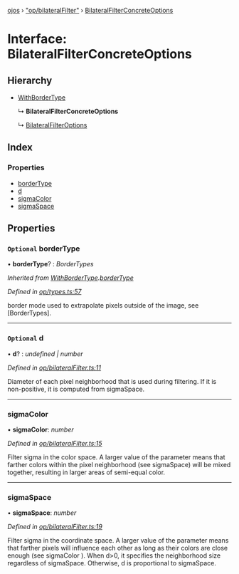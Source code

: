 [ojos](../README.md) › ["op/bilateralFilter"](../modules/_op_bilateralfilter_.md) › [BilateralFilterConcreteOptions](_op_bilateralfilter_.bilateralfilterconcreteoptions.md)

# Interface: BilateralFilterConcreteOptions

## Hierarchy

* [WithBorderType](_op_types_.withbordertype.md)

  ↳ **BilateralFilterConcreteOptions**

  ↳ [BilateralFilterOptions](_op_bilateralfilter_.bilateralfilteroptions.md)

## Index

### Properties

* [borderType](_op_bilateralfilter_.bilateralfilterconcreteoptions.md#optional-bordertype)
* [d](_op_bilateralfilter_.bilateralfilterconcreteoptions.md#optional-d)
* [sigmaColor](_op_bilateralfilter_.bilateralfilterconcreteoptions.md#sigmacolor)
* [sigmaSpace](_op_bilateralfilter_.bilateralfilterconcreteoptions.md#sigmaspace)

## Properties

### `Optional` borderType

• **borderType**? : *BorderTypes*

*Inherited from [WithBorderType](_op_types_.withbordertype.md).[borderType](_op_types_.withbordertype.md#optional-bordertype)*

*Defined in [op/types.ts:57](https://github.com/cancerberoSgx/mirada/blob/3544b58/ojos/src/op/types.ts#L57)*

border mode used to extrapolate pixels outside of the image, see [BorderTypes].

___

### `Optional` d

• **d**? : *undefined | number*

*Defined in [op/bilateralFilter.ts:11](https://github.com/cancerberoSgx/mirada/blob/3544b58/ojos/src/op/bilateralFilter.ts#L11)*

Diameter of each pixel neighborhood that is used during filtering. If it is non-positive, it is computed from sigmaSpace.

___

###  sigmaColor

• **sigmaColor**: *number*

*Defined in [op/bilateralFilter.ts:15](https://github.com/cancerberoSgx/mirada/blob/3544b58/ojos/src/op/bilateralFilter.ts#L15)*

Filter sigma in the color space. A larger value of the parameter means that farther colors within the pixel neighborhood (see sigmaSpace) will be mixed together, resulting in larger areas of semi-equal color.

___

###  sigmaSpace

• **sigmaSpace**: *number*

*Defined in [op/bilateralFilter.ts:19](https://github.com/cancerberoSgx/mirada/blob/3544b58/ojos/src/op/bilateralFilter.ts#L19)*

Filter sigma in the coordinate space. A larger value of the parameter means that farther pixels will influence each other as long as their colors are close enough (see sigmaColor ). When d>0, it specifies the neighborhood size regardless of sigmaSpace. Otherwise, d is proportional to sigmaSpace.
